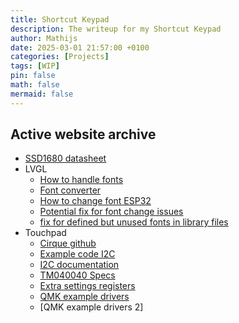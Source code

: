 ```yaml
---
title: Shortcut Keypad
description: The writeup for my Shortcut Keypad
author: Mathijs
date: 2025-03-01 21:57:00 +0100
categories: [Projects]
tags: [WIP]
pin: false
math: false
mermaid: false
---
```


## Active website archive
  - [SSD1680 datasheet](https://www.crystalfontz.com/controllers/datasheet-viewer.php?id=497)
  - LVGL
    - [How to handle fonts](https://docs.lvgl.io/master/details/main-modules/font.html#add-a-new-font)
    - [Font converter](https://lvgl.io/tools/fontconverter)
    - [How to change font ESP32](https://esp32.com/viewtopic.php?t=26866)
    - [Potential fix for font change issues](https://github.com/HeyWillow/willow/commit/48690755b39a8a4f23c8a54cc0fc23920b3857c8#diff-e385ba9a2db4bb466682b35ed34f2a7a95d54e5a944a8f0fa84d86ccb709565d)
    - [fix for defined but unused fonts in library files](https://github.com/lvgl/lvgl/issues/291)
  - Touchpad
    - [Cirque github](https://github.com/cirque-corp)
    - [Example code I2C](https://github.com/cirque-corp/Cirque_Pinnacle_1CA027/blob/master/Circular_Trackpad/Single_Pad_Sample_Code/I2C_FlatOverlay/I2C_FlatOverlay.ino#L232)
    - [I2C documentation](https://nl.mouser.com/pdfDocs/InterfaceSPIandI2C.pdf)
    - [TM040040 Specs](https://nl.mouser.com/pdfdocs/TM040040_SPI-I2C-PINNTrackpad_SPEC1-21.pdf)
    - [Extra settings registers](https://github.com/ryanayoung/projectSpigot/blob/main/GT-AN-090623%20Pinnacle%20Extended%20Registers.pdf)
    - [QMK example drivers](https://github.com/qmk/qmk_firmware/blob/master/keyboards/input_club/k_type/i2c_master.c#L117)
    - [QMK example drivers 2]
